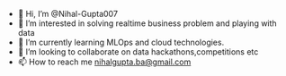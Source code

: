 - 👋 Hi, I’m @Nihal-Gupta007
- 👀 I’m interested in solving realtime business problem and playing with data
- 🌱 I’m currently learning MLOps and cloud technologies.
- 💞️ I’m looking to collaborate on data hackathons,competitions etc
- 📫 How to reach me nihalgupta.ba@gmail.com

<!---
Nihal-Gupta007/Nihal-Gupta007 is a ✨ special ✨ repository because its `README.md` (this file) appears on your GitHub profile.
You can click the Preview link to take a look at your changes.
--->
